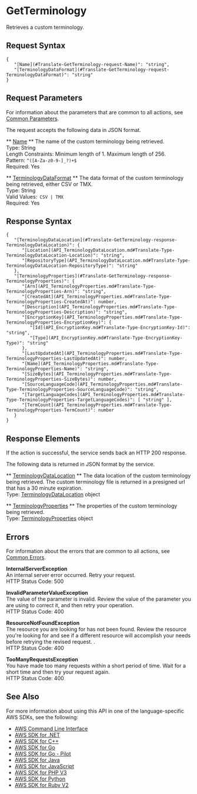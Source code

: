 # GetTerminology<a name="API_GetTerminology"></a>

Retrieves a custom terminology\.

## Request Syntax<a name="API_GetTerminology_RequestSyntax"></a>

```
{
   "[Name](#Translate-GetTerminology-request-Name)": "string",
   "[TerminologyDataFormat](#Translate-GetTerminology-request-TerminologyDataFormat)": "string"
}
```

## Request Parameters<a name="API_GetTerminology_RequestParameters"></a>

For information about the parameters that are common to all actions, see [Common Parameters](CommonParameters.md)\.

The request accepts the following data in JSON format\.

 ** [Name](#API_GetTerminology_RequestSyntax) **   <a name="Translate-GetTerminology-request-Name"></a>
The name of the custom terminology being retrieved\.  
Type: String  
Length Constraints: Minimum length of 1\. Maximum length of 256\.  
Pattern: `^([A-Za-z0-9-]_?)+$`   
Required: Yes

 ** [TerminologyDataFormat](#API_GetTerminology_RequestSyntax) **   <a name="Translate-GetTerminology-request-TerminologyDataFormat"></a>
The data format of the custom terminology being retrieved, either CSV or TMX\.  
Type: String  
Valid Values:` CSV | TMX`   
Required: Yes

## Response Syntax<a name="API_GetTerminology_ResponseSyntax"></a>

```
{
   "[TerminologyDataLocation](#Translate-GetTerminology-response-TerminologyDataLocation)": { 
      "[Location](API_TerminologyDataLocation.md#Translate-Type-TerminologyDataLocation-Location)": "string",
      "[RepositoryType](API_TerminologyDataLocation.md#Translate-Type-TerminologyDataLocation-RepositoryType)": "string"
   },
   "[TerminologyProperties](#Translate-GetTerminology-response-TerminologyProperties)": { 
      "[Arn](API_TerminologyProperties.md#Translate-Type-TerminologyProperties-Arn)": "string",
      "[CreatedAt](API_TerminologyProperties.md#Translate-Type-TerminologyProperties-CreatedAt)": number,
      "[Description](API_TerminologyProperties.md#Translate-Type-TerminologyProperties-Description)": "string",
      "[EncryptionKey](API_TerminologyProperties.md#Translate-Type-TerminologyProperties-EncryptionKey)": { 
         "[Id](API_EncryptionKey.md#Translate-Type-EncryptionKey-Id)": "string",
         "[Type](API_EncryptionKey.md#Translate-Type-EncryptionKey-Type)": "string"
      },
      "[LastUpdatedAt](API_TerminologyProperties.md#Translate-Type-TerminologyProperties-LastUpdatedAt)": number,
      "[Name](API_TerminologyProperties.md#Translate-Type-TerminologyProperties-Name)": "string",
      "[SizeBytes](API_TerminologyProperties.md#Translate-Type-TerminologyProperties-SizeBytes)": number,
      "[SourceLanguageCode](API_TerminologyProperties.md#Translate-Type-TerminologyProperties-SourceLanguageCode)": "string",
      "[TargetLanguageCodes](API_TerminologyProperties.md#Translate-Type-TerminologyProperties-TargetLanguageCodes)": [ "string" ],
      "[TermCount](API_TerminologyProperties.md#Translate-Type-TerminologyProperties-TermCount)": number
   }
}
```

## Response Elements<a name="API_GetTerminology_ResponseElements"></a>

If the action is successful, the service sends back an HTTP 200 response\.

The following data is returned in JSON format by the service\.

 ** [TerminologyDataLocation](#API_GetTerminology_ResponseSyntax) **   <a name="Translate-GetTerminology-response-TerminologyDataLocation"></a>
The data location of the custom terminology being retrieved\. The custom terminology file is returned in a presigned url that has a 30 minute expiration\.  
Type: [TerminologyDataLocation](API_TerminologyDataLocation.md) object

 ** [TerminologyProperties](#API_GetTerminology_ResponseSyntax) **   <a name="Translate-GetTerminology-response-TerminologyProperties"></a>
The properties of the custom terminology being retrieved\.  
Type: [TerminologyProperties](API_TerminologyProperties.md) object

## Errors<a name="API_GetTerminology_Errors"></a>

For information about the errors that are common to all actions, see [Common Errors](CommonErrors.md)\.

 **InternalServerException**   
 An internal server error occurred\. Retry your request\.  
HTTP Status Code: 500

 **InvalidParameterValueException**   
The value of the parameter is invalid\. Review the value of the parameter you are using to correct it, and then retry your operation\.  
HTTP Status Code: 400

 **ResourceNotFoundException**   
The resource you are looking for has not been found\. Review the resource you're looking for and see if a different resource will accomplish your needs before retrying the revised request\. \.  
HTTP Status Code: 400

 **TooManyRequestsException**   
 You have made too many requests within a short period of time\. Wait for a short time and then try your request again\.  
HTTP Status Code: 400

## See Also<a name="API_GetTerminology_SeeAlso"></a>

For more information about using this API in one of the language\-specific AWS SDKs, see the following:
+  [AWS Command Line Interface](https://docs.aws.amazon.com/goto/aws-cli/translate-2017-07-01/GetTerminology) 
+  [AWS SDK for \.NET](https://docs.aws.amazon.com/goto/DotNetSDKV3/translate-2017-07-01/GetTerminology) 
+  [AWS SDK for C\+\+](https://docs.aws.amazon.com/goto/SdkForCpp/translate-2017-07-01/GetTerminology) 
+  [AWS SDK for Go](https://docs.aws.amazon.com/goto/SdkForGoV1/translate-2017-07-01/GetTerminology) 
+  [AWS SDK for Go \- Pilot](https://docs.aws.amazon.com/goto/SdkForGoPilot/translate-2017-07-01/GetTerminology) 
+  [AWS SDK for Java](https://docs.aws.amazon.com/goto/SdkForJava/translate-2017-07-01/GetTerminology) 
+  [AWS SDK for JavaScript](https://docs.aws.amazon.com/goto/AWSJavaScriptSDK/translate-2017-07-01/GetTerminology) 
+  [AWS SDK for PHP V3](https://docs.aws.amazon.com/goto/SdkForPHPV3/translate-2017-07-01/GetTerminology) 
+  [AWS SDK for Python](https://docs.aws.amazon.com/goto/boto3/translate-2017-07-01/GetTerminology) 
+  [AWS SDK for Ruby V2](https://docs.aws.amazon.com/goto/SdkForRubyV2/translate-2017-07-01/GetTerminology) 